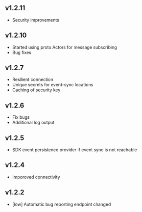 ## v1.2.11
- Security improvements

## v1.2.10
- Started using proto Actors for message subscribing
- Bug fixes

## v1.2.7
- Resilient connection
- Unique secrets for event-sync locations
- Caching of security key

## v1.2.6
- Fix bugs
- Additional log output

## v1.2.5
- SDK event persistence provider if event sync is not reachable

## v1.2.4
- Imporoved connectivity

## v1.2.2

- [low] Automatic bug reporting endpoint changed
